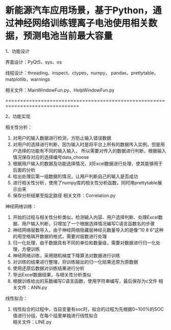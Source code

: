 # 新能源汽车应用场景，基于Python，通过神经网络训练锂离子电池使用相关数据，预测电池当前最大容量


1、功能设计
   
   界面设计：PyQt5、sys、os
   
   线程设计：threading、inspect、ctypes，numpy，
   pandas，prettytable，matplotlib，warnings
   
   相关文件：MainWindowFun.py、HelpWindowFun.py
   
   ===============================================================================
   
2、功能实现
   
   相关性分析：
   1.	对用户的输入数据进行检测，方防止输入错误数据
   2.	对用户的选择进行判断，因为输入时是将平台上所有的数据传入实例，但是用户选择的功能有不同的输入输入，
      所以需要对传入的数据进行判断，根据输入情况保存对应的选择编号data_choose
   3.	根据用户输入的数据及功能选择情况，对Excel数据进行处理，使其能够用于后面的分析
   4.	给出处理后第一组数据的情况，让用户判断自己的输入是否成功
   5.	进行相关性分析，使用了numpy库的相关性分析函数，同时用prettytable展示出来
   6.	保存分析结果至指定路径
   相关文件：Correlation.py
   
   神经网络训练：
   1.	开始的过程与相关性分析类似，检测输入内容、用户选择判断、处理Excel数据、用户输入判断，只增加了一个根据选择情况编写C语言函数名的步骤
   2.	神经网络层数导入，由于神经网络隐藏层神经元数量导入的是像“10 8 6”这种的用空格隔开数据的格式，需要对层数进行处理
   3.	归一化处理，由于数据具有不同的单位和数量级，需要对数据进行归一化处理，方便训练
   4.	神经网络训练，采用随机梯度下降算法对数据进行训练
   5.	对训练的结果进行整理，将训练输出的归一化结果还原为原数据
   6.	使用还原后数据对训练结果进行分析
   7.	导出Excel数据结果，与相关性分析类似
   8.	根据训练给出的系数编写C语言函数，使用字符串编写，最后保存为c文件
   相关文件：ANN.py
   
   线性拟合：
   1.	线性拟合的过程中，当自变量有soc时，拟合的过程为先根据0~100%的SOC值进行分组，在每个组里单独进行线性拟合	
   相关文件：LINE.py
